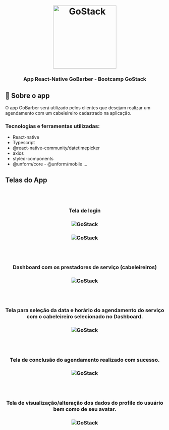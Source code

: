 <h1 align="center">
    <img alt="GoStack" src="https://rocketseat-cdn.s3-sa-east-1.amazonaws.com/bootcamp-header.png" width="200px" />
</h1>

<h3 align="center">
  App React-Native GoBarber - Bootcamp GoStack
</h3>


## :rocket: Sobre o app
O app GoBarber será utilizado pelos clientes que desejam realizar um agendamento com um cabeleireiro cadastrado na aplicação.

### Tecnologias e ferramentas utilizadas:

* React-native
* Typescript
* @react-native-community/datetimepicker
* axios
* styled-components
* @unform/core - @unform/mobile 
...

<h2> Telas do App </h2>
<br/>
<br/>

<h3 align="center">
  Tela de login
</h3>

<h3 align="center">
  <img alt="GoStack" src="https://github.com/camilaseasky/appGoBarber/blob/master/docs/SignIn.png" />
</h3>

<h3 align="center">
  <img alt="GoStack" src="https://github.com/camilaseasky/appGoBarber/blob/master/docs/SignIn_2.png" />
</h3>
<br/>
<br/>

<h3 align="center">
  Dashboard com os prestadores de serviço (cabeleireiros)
</h3>
<h3 align="center">
  <img alt="GoStack" src="https://github.com/camilaseasky/appGoBarber/blob/master/docs/Dashboard.png" />
</h3>
<br/>
<br/>

<h3 align="center">
  Tela para seleção da data e horário do agendamento do serviço com o cabeleireiro selecionado no Dashboard.
</h3>
<h3 align="center">
  <img alt="GoStack" src="https://github.com/camilaseasky/appGoBarber/blob/master/docs/CreateAppointment.png" />
</h3>
<br/>
<br/>

<h3 align="center">
  Tela de conclusão do agendamento realizado com sucesso.
</h3>
<h3 align="center">
  <img alt="GoStack" src="https://github.com/camilaseasky/appGoBarber/blob/master/docs/AppointmentCreated.png" />
</h3>
<br/>
<br/>

<h3 align="center">
  Tela de visualização/alteração dos dados do profile do usuário bem como de seu avatar.
</h3>
<h3 align="center"> 
  <img alt="GoStack" src="https://github.com/camilaseasky/appGoBarber/blob/master/docs/Profile.png" />
 </h3>
 




